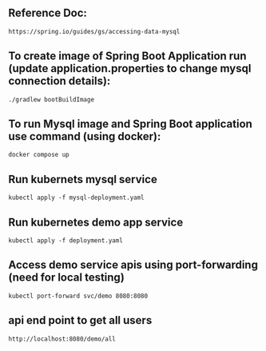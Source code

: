 ## Reference Doc:
    https://spring.io/guides/gs/accessing-data-mysql

## To create image of Spring Boot Application run (update application.properties to change mysql connection details):
    ./gradlew bootBuildImage

## To run Mysql image and Spring Boot application use command (using docker):
    docker compose up


## Run kubernets mysql service
    kubectl apply -f mysql-deployment.yaml

## Run kubernetes demo app service
    kubectl apply -f deployment.yaml

## Access demo service apis using port-forwarding (need for local testing)
    kubectl port-forward svc/demo 8080:8080


## api end point to get all users
    http://localhost:8080/demo/all
